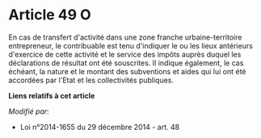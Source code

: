 # Article 49 O

En cas de transfert d'activité dans une  zone franche urbaine-territoire entrepreneur, le contribuable est tenu d'indiquer le
ou les lieux antérieurs d'exercice de cette activité et le service des impôts auprès duquel les déclarations de résultat ont
été souscrites. Il indique également, le cas échéant, la nature et le montant des subventions et aides qui lui ont été
accordées par l'Etat et les collectivités publiques.

**Liens relatifs à cet article**

_Modifié par_:

  - Loi n°2014-1655 du 29 décembre 2014 - art. 48
